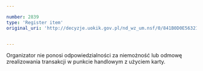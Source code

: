 ```yaml
---

number: 2839
type: 'Register item'
original_uri: 'http://decyzje.uokik.gov.pl/nd_wz_um.nsf/0/841B0D0E56321307C12579B1003ED8BA?OpenDocument'


---
```


Organizator nie ponosi odpowiedzialności za niemożność lub odmowę zrealizowania transakcji w punkcie handlowym z użyciem karty.

